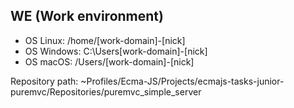 ## WE (Work environment) 

- OS Linux: /home/[work-domain]-[nick]
- OS Windows: C:\Users\[work-domain]-[nick]
- OS macOS: /Users/[work-domain]-[nick]


Repository path: ~Profiles/Ecma-JS/Projects/ecmajs-tasks-junior-puremvc/Repositories/puremvc_simple_server
